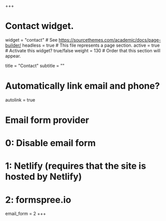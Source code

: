 +++
# Contact widget.
widget = "contact"  # See https://sourcethemes.com/academic/docs/page-builder/
headless = true  # This file represents a page section.
active = true  # Activate this widget? true/false
weight = 130  # Order that this section will appear.

title = "Contact"
subtitle = ""

# Automatically link email and phone?
autolink = true

# Email form provider
#   0: Disable email form
#   1: Netlify (requires that the site is hosted by Netlify)
#   2: formspree.io
email_form = 2
+++

<a href="https://clustrmaps.com/site/19xud"  title="Visit tracker"><img src="//clustrmaps.com/map_v2.png?cl=ffffff&w=200&t=n&d=f7zVXIiQYK-fN9Vi-m6-dLo8-X8kRl960qj1zTF5Zns" style="display:none;" /></a>

<script count="99" zIndex="-2" src="//cdn.bootcss.com/canvas-nest.js/1.0.1/canvas-nest.min.js"></script>

